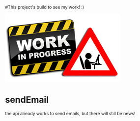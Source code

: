 #This project's build to see my work! :)

![in Development](work-in-progess.png)

# sendEmail



the api already works to send emails, but there will still be news!
